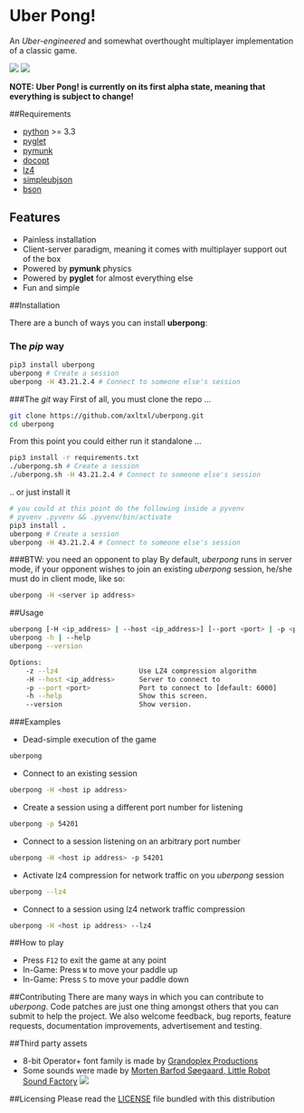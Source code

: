 Uber Pong!
==========

An *Uber-engineered* and somewhat overthought multiplayer implementation of a classic game.

![](http://i.imgur.com/gSYqI2q.jpg) ![](http://i.imgur.com/K5IpCPr.jpg)

**NOTE: Uber Pong! is currently on its first alpha state, meaning that everything
is subject to change!**

##Requirements
* [python](http://python.org) >= 3.3
* [pyglet](http://pyglet.org)
* [pymunk](http://pymunk.readthedocs.org)
* [docopt](http://docopt.org)
* [lz4](https://pypi.python.org/pypi/lz4)
* [simpleubjson](https://pypi.python.org/pypi/simpleubjson)
* [bson](https://pypi.python.org/pypi/bson)

## Features
* Painless installation
* Client-server paradigm, meaning it comes with multiplayer support out of the box
* Powered by **pymunk** physics
* Powered by **pyglet** for almost everything else
* Fun and simple

##Installation

There are a bunch of ways you can install **uberpong**:

### The *pip* way
```bash
pip3 install uberpong
uberpong # Create a session
uberpong -H 43.21.2.4 # Connect to someone else's session
```

###The *git* way
First of all, you must clone the repo ...
```bash
git clone https://github.com/axltxl/uberpong.git
cd uberpong
```

From this point you could either run it standalone ...
```bash
pip3 install -r requirements.txt
./uberpong.sh # Create a session
./uberpong.sh -H 43.21.2.4 # Connect to someone else's session
```

.. or just install it
```bash
# you could at this point do the following inside a pyvenv
# pyvenv .pyvenv && .pyvenv/bin/activate
pip3 install .
uberpong # Create a session
uberpong -H 43.21.2.4 # Connect to someone else's session
```

###BTW: you need an opponent to play
By default, *uberpong* runs in server mode, if your opponent wishes
to join an existing *uberpong* session, he/she must do in client mode, like so:


```bash
uberpong -H <server ip address>
```

##Usage
```bash
uberpong [-H <ip_address> | --host <ip_address>] [--port <port> | -p <port>] [--lz4 | -z]
uberpong -h | --help
uberpong --version

Options:
    -z --lz4                    Use LZ4 compression algorithm
    -H --host <ip_address>      Server to connect to
    -p --port <port>            Port to connect to [default: 6000]
    -h --help                   Show this screen.
    --version                   Show version.
```

###Examples
* Dead-simple execution of the game
```bash
uberpong
```

* Connect to an existing session
```bash
uberpong -H <host ip address>
```

* Create a session using a different port number for listening
```bash
uberpong -p 54201
```

* Connect to a session listening on an arbitrary port number
```bash
uberpong -H <host ip address> -p 54201
```

* Activate lz4 compression for network traffic on you *uberpong* session
```bash
uberpong --lz4
```

* Connect to a session using lz4 network traffic compression
```bash
uberpong -H <host ip address> --lz4
```

##How to play
* Press `F12` to exit the game at any point
* In-Game: Press `W` to move your paddle up
* In-Game: Press `S` to move your paddle down


##Contributing
There are many ways in which you can contribute to *uberpong*.
Code patches are just one thing amongst others that you can submit to help the project.
We also welcome feedback, bug reports, feature requests, documentation improvements,
advertisement and testing.

##Third party assets
* 8-bit Operator+ font family is made by [Grandoplex Productions](http://grandchaos9000.deviantart.com)
* Some sounds were made by [Morten Barfod Søegaard, Little Robot Sound Factory](http://grandchaos9000.deviantart.com)
![](http://www.littlerobotsoundfactory.com/img/LittleRobotSoundFactory_Logo_00.png)

##Licensing
Please read the [LICENSE](https://github.com/axltxl/uberpong/blob/readme/LICENSE)
file bundled with this distribution

